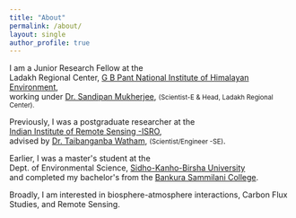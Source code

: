 ```yaml
---
title: "About"
permalink: /about/
layout: single
author_profile: true
---
```



I am a Junior Research Fellow at the <br>
Ladakh Regional Center, [G B Pant National Institute of Himalayan Environment](https://gbpihed.gov.in/),<br>
working under [Dr. Sandipan Mukherjee](https://scholar.google.com/citations?user=ZdwopNMAAAAJ&hl=en), <small>(Scientist-E & Head, Ladakh Regional Center).<br></small>


Previously, I was a postgraduate researcher at the <br> [Indian Institute of Remote Sensing -ISRO](https://www.iirs.gov.in/),<br>
advised by  [Dr. Taibanganba Watham](https://www.iirs.gov.in/taibanganba-watham), <small>(Scientist/Engineer -SE)</small>.<br>

Earlier, I was a master's student at the<br>
Dept. of Environmental Science, [Sidho-Kanho-Birsha University](https://www.skbu.ac.in/)<br>
and completed my bachelor's from the [Bankura Sammilani College](https://bankurasammilanicollege.net/).<br>


Broadly, I am interested in biosphere-atmosphere interactions, Carbon Flux Studies, and Remote Sensing.
